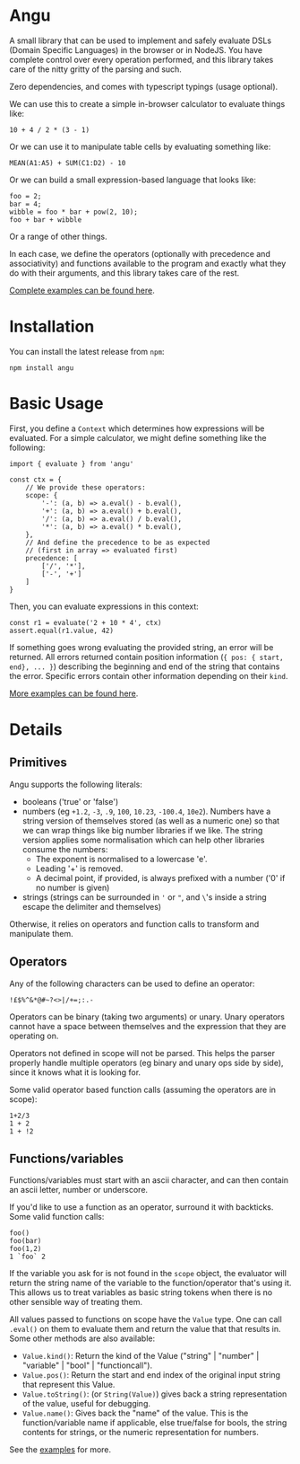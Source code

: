 # Angu

A small library that can be used to implement and safely evaluate DSLs (Domain Specific Languages)
in the browser or in NodeJS. You have complete control over every operation performed, and this library
takes care of the nitty gritty of the parsing and such.

Zero dependencies, and comes with typescript typings (usage optional).

We can use this to create a simple in-browser calculator to evaluate things like:

```
10 + 4 / 2 * (3 - 1)
```

Or we can use it to manipulate table cells by evaluating something like:

```
MEAN(A1:A5) + SUM(C1:D2) - 10
```

Or we can build a small expression-based language that looks like:

```
foo = 2;
bar = 4;
wibble = foo * bar + pow(2, 10);
foo + bar + wibble
```

Or a range of other things.

In each case, we define the operators (optionally with precedence and associativity) and functions available
to the program and exactly what they do with their arguments, and this library takes care of the rest.

[Complete examples can be found here][examples].

# Installation

You can install the latest release from `npm`:

```
npm install angu
```

# Basic Usage

First, you define a `Context` which determines how expressions will be evaluated. For a simple calculator,
we might define something like the following:

```
import { evaluate } from 'angu'

const ctx = {
    // We provide these operators:
    scope: {
        '-': (a, b) => a.eval() - b.eval(),
        '+': (a, b) => a.eval() + b.eval(),
        '/': (a, b) => a.eval() / b.eval(),
        '*': (a, b) => a.eval() * b.eval(),
    },
    // And define the precedence to be as expected
    // (first in array => evaluated first)
    precedence: [
        ['/', '*'],
        ['-', '+']
    ]
}
```

Then, you can evaluate expressions in this context:

```
const r1 = evaluate('2 + 10 * 4', ctx)
assert.equal(r1.value, 42)
```

If something goes wrong evaluating the provided string, an error will be returned. All errors returned
contain position information (`{ pos: { start, end}, ... }`) describing the beginning and end of the
string that contains the error. Specific errors contain other information depending on their `kind`.

[More examples can be found here][examples].

# Details

## Primitives

Angu supports the following literals:

- booleans ('true' or 'false')
- numbers (eg `+1.2`, `-3`, `.9`, `100`, `10.23`, `-100.4`, `10e2`). Numbers have a string version of themselves stored
  (as well as a numeric one) so that we can wrap things like big number libraries if we like. The string version
  applies some normalisation which can help other libraries consume the numbers:
  - The exponent is normalised to a lowercase 'e'.
  - Leading '+' is removed.
  - A decimal point, if provided, is always prefixed with a number ('0' if no number is given)
- strings (strings can be surrounded in `'` or `"`, and `\`'s inside a string escape the delimiter and themselves)

Otherwise, it relies on operators and function calls to transform and manipulate them.

## Operators

Any of the following characters can be used to define an operator:

```
!£$%^&*@#~?<>|/+=;:.-
```

Operators can be binary (taking two arguments) or unary. Unary operators cannot have a space between themselves and the
expression that they are operating on.

Operators not defined in scope will not be parsed. This helps the parser properly handle multiple operators (eg binary
and unary ops side by side), since it knows what it is looking for.

Some valid operator based function calls (assuming the operators are in scope):

```
1+2/3
1 + 2
1 + !2
```

## Functions/variables

Functions/variables must start with an ascii character, and can then contain an ascii letter, number or underscore.

If you'd like to use a function as an operator, surround it with backticks. Some valid function calls:

```
foo()
foo(bar)
foo(1,2)
1 `foo` 2
```

If the variable you ask for is not found in the `scope` object, the evaluator will return the string name of the
variable to the function/operator that's using it. This allows us to treat variables as basic string tokens when
there is no other sensible way of treating them.

All values passed to functions on scope have the `Value` type. One can call `.eval()` on them to evaluate them and
return the value that that results in. Some other methods are also available:

- `Value.kind()`: Return the kind of the Value ("string" | "number" | "variable" | "bool" | "functioncall").
- `Value.pos()`: Return the start and end index of the original input string that represent this Value.
- `Value.toString()`: (or `String(Value)`) gives back a string representation of the value, useful for debugging.
- `Value.name()`: Gives back the "name" of the value. This is the function/variable name if applicable, else
  true/false for bools, the string contents for strings, or the numeric representation for numbers.

See the [examples][examples] for more.

[examples]: https://github.com/jsdw/angu/blob/master/src/index.test.ts